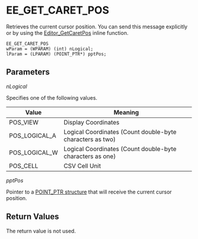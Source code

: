 # EE\_GET\_CARET\_POS

Retrieves the current cursor position. You can send this message explicitly
or by using the [Editor\_GetCaretPos](../macro/editor_getcaretpos) inline function.

```
EE_GET_CARET_POS
wParam = (WPARAM) (int) nLogical;
lParam = (LPARAM) (POINT_PTR*) pptPos;
```

## Parameters

_nLogical_

Specifies one of the following values.

| Value | Meaning |
| --- | --- |
| POS\_VIEW | Display Coordinates |
| POS\_LOGICAL\_A | Logical Coordinates (Count double-byte characters as two) |
| POS\_LOGICAL\_W | Logical Coordinates (Count double-byte characters as one) |
| POS\_CELL | CSV Cell Unit |

_pptPos_

Pointer to a [POINT\_PTR structure](../structure/point_ptr) that will receive the current cursor position.

## Return Values

The return value is not used.
